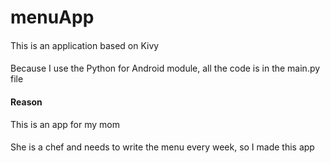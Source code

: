 # menuApp
####
This is an application based on Kivy
####
Because I use the Python for Android module, all the code is in the main.py file

#### Reason
This is an app for my mom
####
She is a chef and needs to write the menu every week, so I made this app
